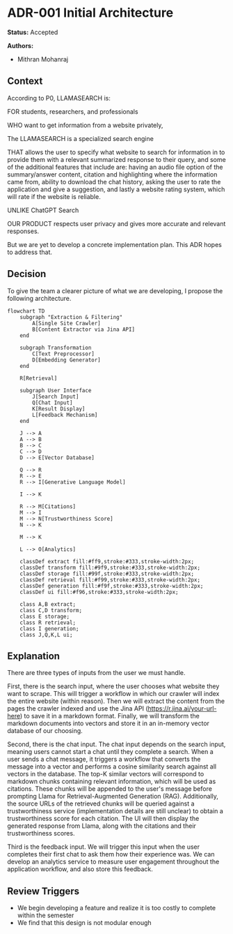 # ADR-001 Initial Architecture

**Status:** Accepted

**Authors:**

- Mithran Mohanraj

## Context

According to P0, LLAMASEARCH is:

FOR students, researchers, and professionals

WHO want to get information from a website privately,

The LLAMASEARCH is a specialized search engine

THAT allows the user to specify what website to search for information in to provide them with a relevant summarized response to their query, and some of the additional features that include are: having an audio file option of the summary/answer content, citation and highlighting where the information came from, ability to download the chat history, asking the user to rate the application and give a suggestion, and lastly a website rating system, which will rate if the website is reliable.

UNLIKE ChatGPT Search

OUR PRODUCT respects user privacy and gives more accurate and relevant responses.

But we are yet to develop a concrete implementation plan. This ADR hopes to address that.

## Decision

To give the team a clearer picture of what we are developing, I propose the following architecture.

```mermaid
flowchart TD
    subgraph "Extraction & Filtering"
        A[Single Site Crawler]
        B[Content Extractor via Jina API]
    end
  
    subgraph Transformation
        C[Text Preprocessor]
        D[Embedding Generator]
    end
  
    R[Retrieval]
  
    subgraph User Interface
        J[Search Input]
        Q[Chat Input]
        K[Result Display]
        L[Feedback Mechanism]
    end
  
    J --> A
    A --> B
    B --> C
    C --> D
    D --> E[Vector Database]
  
    Q --> R
    R --> E
    R --> I[Generative Language Model]
  
    I --> K
  
    R --> M[Citations]
    M --> I
    M --> N[Trustworthiness Score]
    N --> K
  
    M --> K

    L --> O[Analytics]
  
    classDef extract fill:#ff9,stroke:#333,stroke-width:2px;
    classDef transform fill:#9f9,stroke:#333,stroke-width:2px;
    classDef storage fill:#99f,stroke:#333,stroke-width:2px;
    classDef retrieval fill:#f99,stroke:#333,stroke-width:2px;
    classDef generation fill:#f9f,stroke:#333,stroke-width:2px;
    classDef ui fill:#f96,stroke:#333,stroke-width:2px;
  
    class A,B extract;
    class C,D transform;
    class E storage;
    class R retrieval;
    class I generation;
    class J,Q,K,L ui;

```

## Explanation

There are three types of inputs from the user we must handle.

First, there is the search input, where the user chooses what website they want to scrape. This will trigger a workflow in which our crawler will index the entire website (within reason). Then we will extract the content from the pages the crawler indexed and use the Jina API (https://r.jina.ai/your-url-here) to save it in a markdown format. Finally, we will transform the markdown documents into vectors and store it in an in-memory vector database of our choosing.

Second, there is the chat input. The chat input depends on the search input, meaning users cannot start a chat until they complete a search. When a user sends a chat message, it triggers a workflow that converts the message into a vector and performs a cosine similarity search against all vectors in the database. The top-K similar vectors will correspond to markdown chunks containing relevant information, which will be used as citations. These chunks will be appended to the user's message before prompting Llama for Retrieval-Augmented Generation (RAG). Additionally, the source URLs of the retrieved chunks will be queried against a trustworthiness service (implementation details are still unclear) to obtain a trustworthiness score for each citation. The UI will then display the generated response from Llama, along with the citations and their trustworthiness scores.

Third is the feedback input. We will trigger this input when the user completes their first chat to ask them how their experience was. We can develop an analytics service to measure user engagement throughout the application workflow, and also store this feedback.

## Review Triggers

- We begin developing a feature and realize it is too costly to complete within the semester
- We find that this design is not modular enough
